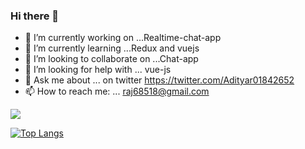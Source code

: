 ### Hi there 👋

- 🔭 I’m currently working on ...Realtime-chat-app
- 🌱 I’m currently learning ...Redux and vuejs
- 👯 I’m looking to collaborate on ...Chat-app
- 🤔 I’m looking for help with ... vue-js
- 💬 Ask me about ... on twitter https://twitter.com/Adityar01842652
- 📫 How to reach me: ...  raj68518@gmail.com


<!--
**raj68518/raj68518** is a ✨ _special_ ✨ repository because its `README.md` (this file) appears on your GitHub profile.

Here are some ideas to get you started:
- 😄 Pronouns: ...
- ⚡ Fun fact: ...
-->

<img src="https://github-readme-stats.vercel.app/api?username=Adityapanther&&show_icons=true&title_color=151515&icon_color=bb2acf&text_color=000000&bg_color=ffffff">

[![Top Langs](https://github-readme-stats.vercel.app/api/top-langs/?username=adityapanther&layout=compact)](https://github.com/anuraghazra/github-readme-stats)
